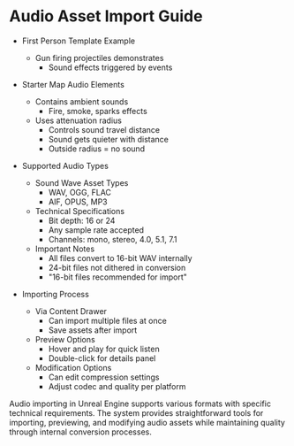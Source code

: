 # Audio Asset Import Guide

* First Person Template Example
   * Gun firing projectiles demonstrates
       - Sound effects triggered by events

* Starter Map Audio Elements
   * Contains ambient sounds
       - Fire, smoke, sparks effects
   * Uses attenuation radius
       - Controls sound travel distance
       - Sound gets quieter with distance
       - Outside radius = no sound

* Supported Audio Types
   * Sound Wave Asset Types
       - WAV, OGG, FLAC
       - AIF, OPUS, MP3
   * Technical Specifications
       - Bit depth: 16 or 24
       - Any sample rate accepted
       - Channels: mono, stereo, 4.0, 5.1, 7.1
   * Important Notes
       - All files convert to 16-bit WAV internally
       - 24-bit files not dithered in conversion
       - "16-bit files recommended for import"

* Importing Process
   * Via Content Drawer
       - Can import multiple files at once
       - Save assets after import
   * Preview Options
       - Hover and play for quick listen
       - Double-click for details panel
   * Modification Options
       - Can edit compression settings
       - Adjust codec and quality per platform

Audio importing in Unreal Engine supports various formats with specific technical requirements. The system provides straightforward tools for importing, previewing, and modifying audio assets while maintaining quality through internal conversion processes.